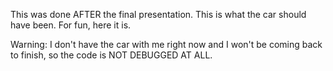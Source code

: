 This was done AFTER the final presentation. This is what the car should have been. For fun, here it is.

Warning: I don't have the car with me right now and I won't be coming back to finish, so the code is NOT DEBUGGED AT ALL.

